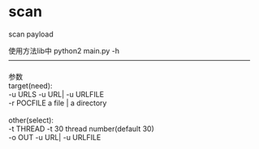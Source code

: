 # scan
scan payload

使用方法lib中 python2 main.py -h<br/>
——————————————————————————————————

参数<br/>
target(need):<br/>
  -u URLS      -u URL| -u  URLFILE<br/>
  -r POCFILE  a file | a directory<br/>
  <br/>
  other(select):<br/>
  -t THREAD   -t 30 thread number(default 30)<br/>
  -o OUT      -u URL| -u  URLFILE<br/>
